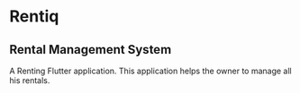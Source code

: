 # Rentiq

## Rental Management System

A Renting Flutter application.
This application helps the owner to manage all his rentals.

